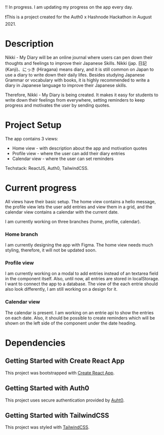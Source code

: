 :bangbang: In progress. I am updating my progress on the app every day.

:exclamation:This is a project created for the Auth0 x Hashnode Hackathon in August 2021.

# Description

Nikki - My Diary will be an online journal where users can pen down their thoughts and feelings to improve their Japanese Skills. Nikki (jap. 日記 (Kanji)、にっき (Hiragana) means diary, and it is still common on Japan to use a diary to write down their daily lifes. Besides studying Japanese Grammar or vocabulary with books, it is highly recommended to write a diary in Japanese language to improve their Japanese skills. 

Therefore, Nikki - My Diary is being created. It makes it easy for students to write down their feelings from everywhere, setting reminders to keep progress and motivates the user by sending quotes.

# Project Setup

The app contains 3 views:
- Home view - with description about the app and motivation quotes
- Profile view - where the user can add their diary entries
- Calendar view - where the user can set reminders

Techstack: ReactJS, Auth0, TailwindCSS.

# Current progress

All views have their basic setup. The home view contains a hello message, the profile view lets the user add entries and view them in a grid, and the calendar view contains a calendar with the current date.

I am currently working on three branches (home, profile, calendar).

### Home branch

I am currently designing the app with Figma. The home view needs much styling, therefore, it will not be updated soon.

### Profile view

I am currently working on a modal to add entries instead of an textarea field in the component itself. Also, until now, all entries are stored in localStorage. I want to connect the app to a database. The view of the each entrie should also look differently, I am still working on a design for it.

### Calendar view

The calendar is present. I am working on an entrie api to show the entries on each date. Also, it should be possible to create reminders which will be shown on the left side of the component under the date heading. 

# Dependencies

## Getting Started with Create React App

This project was bootstrapped with [Create React App](https://github.com/facebook/create-react-app).

## Getting Started with Auth0

This project uses secure authentication provided by [Auht0](https://auth0.com/).

## Getting Started with TailwindCSS

This project was styled with [TailwindCSS](https://tailwindcss.com/docs/guides/create-react-app).
